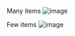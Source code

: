 Many items
![image](https://github.com/user-attachments/assets/59e0687a-b7dc-47ce-b6a8-407e23b24de0)


Few items
![image](https://github.com/user-attachments/assets/810576f0-6739-46b1-8b7f-1328e49858e3)

